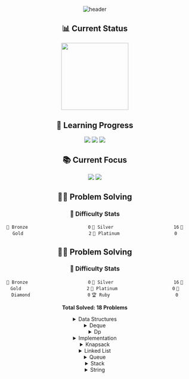 <div align="center">

![header](https://capsule-render.vercel.app/api?type=transparent&color=39FF14&height=150&section=header&text=Algorithm%20Study&fontSize=70&animation=fadeIn&fontColor=39FF14&desc=Problem%20Solving%20Repository&descSize=25&descAlignY=75)

## 📊 Current Status
<p align="center">
  <a href="https://solved.ac/profile/anximusic7"><img height="180em" src="http://mazassumnida.wtf/api/v2/generate_badge?boj=anximusic7"/></a>
</p>

## 🎯 Learning Progress
<p align="center">
  <img src="https://img.shields.io/badge/Data_Structures-007396?style=for-the-badge&logo=java&logoColor=white"/>
  <img src="https://img.shields.io/badge/Algorithms-FF6B6B?style=for-the-badge&logo=TheAlgorithms&logoColor=white"/>
  <img src="https://img.shields.io/badge/Problem_Solving-00599C?style=for-the-badge&logo=c%2B%2B&logoColor=white"/>
</p>

## 📚 Current Focus
<p align="center">
  <a href="https://blog.encrypted.gg/936"><img src="https://img.shields.io/badge/Advanced_Stack-FF6B6B?style=flat-square&logo=TheAlgorithms&logoColor=white"/></a>
  <a href="https://blog.encrypted.gg/935"><img src="https://img.shields.io/badge/Binary_Search-00599C?style=flat-square&logo=TheAlgorithms&logoColor=white"/></a>
</p>

## 🏃‍♂️ Problem Solving
### 🏅 Difficulty Stats

<div align='center'>

`🥉 Bronze                      ` `0`
`🥈 Silver                      ` `16`
`🥇 Gold                        ` `2`
`💎 Platinum                    ` `0`
## 🏃‍♂️ Problem Solving
### 🏅 Difficulty Stats

<div align='center'>

`🥉 Bronze                      ` `0`
`🥈 Silver                      ` `16`
`🥇 Gold                        ` `2`
`💎 Platinum                    ` `0`
`👑 Diamond                     ` `0`
`🏆 Ruby                        ` `0`

**Total Solved: 18 Problems**
</div>


<details>
<summary>Data Structures</summary>
<div align="center">
🥈 [스택 (BOJ 10828)](Solutions/Baekjoon/10828.cpp)  
🥈 [큐 (BOJ 10845)](Solutions/Baekjoon/10845.cpp)  
🥈 [덱 (BOJ 10866)](Solutions/Baekjoon/10866.cpp)  
🥈 [에디터 (BOJ 1406)](Solutions/Baekjoon/1406.cpp)  
🥈 [스택 수열 (BOJ 1874)](Solutions/Baekjoon/1874.cpp)  
🥈 [균형잡힌 세상 (BOJ 4949)](Solutions/Baekjoon/4949.cpp)  
</div>
</details>

<details>
<summary>Deque</summary>
<div align="center">
✅ [Deque Implementation Test](Solutions/DataStructures/_Tests/DequeTest/deque_test.cpp)
</div>
</details>

<details>
<summary>Dp</summary>
<div align="center">
🥇 [평범한 배낭 (BOJ 12865)](Solutions/Baekjoon/12865.cpp)  
</div>
</details>

<details>
<summary>Implementation</summary>
<div align="center">
</div>
</details>

<details>
<summary>Knapsack</summary>
<div align="center">
</div>
</details>

<details>
<summary>Linked List</summary>
<div align="center">
✅ [Linked List Implementation Test](Solutions/DataStructures/_Tests/LinkedListTest/linked_list_test.cpp)
</div>
</details>

<details>
<summary>Queue</summary>
<div align="center">
✅ [Queue Implementation Test](Solutions/DataStructures/_Tests/QueueTest/queue_test.cpp)
</div>
</details>

<details>
<summary>Stack</summary>
<div align="center">
✅ [Stack Implementation Test](Solutions/DataStructures/_Tests/StackTest/stack_test.cpp)
</div>
</details>

<details>
<summary>String</summary>
<div align="center">
</div>
</details>
</div>
